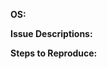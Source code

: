 <!---
Hey There!
Thanks for taking the time to raise an issue.
Before you click that big tempting "Submit New Issue" button though, can you quickly run through the list below.

* I have checked that there are no issues with similar or the same content
  YOU SHOULD CHECK CLOSED ISSUES ASWELL
* I have checked the FAQ (https://github.com/MarshallOfSound/Google-Play-Music-Desktop-Player-UNOFFICIAL-/wiki/FAQ) and the answer I am looking for is not there
* I have double checked and can reproduce the issue

If you have done those 3 things go ahead and fill out the information below.
Once again, thanks for taking the time to submit an issue

If appropriate please attach the DEBUG information zip file that you can generate by following the instructions in the FAQ  
(https://github.com/MarshallOfSound/Google-Play-Music-Desktop-Player-UNOFFICIAL-/wiki/FAQ)

-->

**OS:**

**Issue Descriptions:**

**Steps to Reproduce:**
